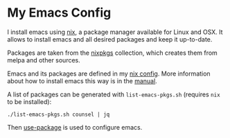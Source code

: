 # My Emacs Config

I install emacs using [nix](https://nixos.org/nix), a package manager
available for Linux and OSX. It allows to install emacs and all
desired packages and keep it up-to-date.

Packages are taken from the
[nixpkgs](https://github.com/NixOS/nixpkgs) collection, which creates
them from melpa and other sources.

Emacs and its packages are defined in my [nix
config](https://github.com/eikek/confnix/tree/nixos-23.11/pkgs/emacs).
More information about how to install emacs this way is in the
[manual](https://nixos.org/nixos/manual/index.html#module-services-emacs).

A list of packages can be generated with `list-emacs-pkgs.sh`
(requires `nix` to be installed):

```
./list-emacs-pkgs.sh counsel | jq
```

Then [use-package](https://github.com/jwiegley/use-package) is used to
configure emacs.
